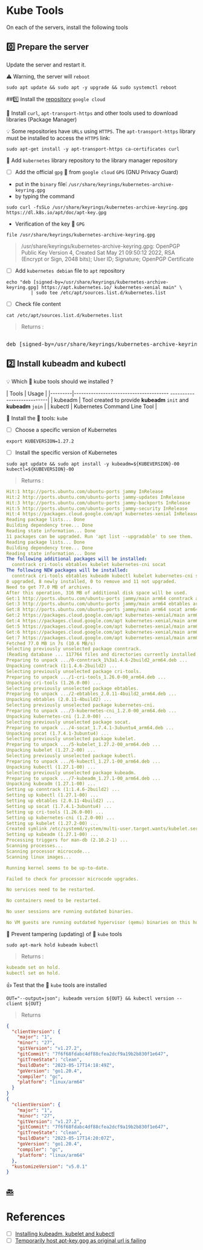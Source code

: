 # Kube Tools

On each of the servers, install the following tools

## :zero: Prepare the server

Update the server and restart it.

:warning: Warning, the server will `reboot`

```
sudo apt update && sudo apt -y upgrade && sudo systemctl reboot
```

##:one: Install the [repository](https://kubernetes.io/docs/tasks/tools/install-kubectl-linux/#install-using-native-package-management) `google cloud`

:round_pushpin: Install `curl`, `apt-transport-https` and other tools used to download libraries (Package Manager)

:bulb: Some repositories have `URLs` using `HTTPS`. The `apt-transport-https` library must be installed to access the `HTTPS` link:

```
sudo apt-get install -y apt-transport-https ca-certificates curl
```

:round_pushpin: Add `kubernetes` library repository to the library manager repository

- [ ] Add the official `gpg` :key: from `google cloud` `GPG` (GNU Privacy Guard)
      
* put in the `binary` file:grey_exclamation: `/usr/share/keyrings/kubernetes-archive-keyring.gpg`
* by typing the command

```
sudo curl -fsSLo /usr/share/keyrings/kubernetes-archive-keyring.gpg https://dl.k8s.io/apt/doc/apt-key.gpg 
```

* Verification of the key :key: `GPG`

```
file /usr/share/keyrings/kubernetes-archive-keyring.gpg
```
> /usr/share/keyrings/kubernetes-archive-keyring.gpg: OpenPGP Public Key Version 4, Created Sat May 21 09:50:12 2022, RSA (Encrypt or Sign, 2048 bits); User ID; Signature; OpenPGP Certificate

- [ ] Add `kubernetes debian` file to `apt` repository

```
echo "deb [signed-by=/usr/share/keyrings/kubernetes-archive-keyring.gpg] https://apt.kubernetes.io/ kubernetes-xenial main" \
         | sudo tee /etc/apt/sources.list.d/kubernetes.list
```

- [ ] Check file content

```
cat /etc/apt/sources.list.d/kubernetes.list
```
> Returns :
<pre> 
deb [signed-by=/usr/share/keyrings/kubernetes-archive-keyring.gpg] https://apt.kubernetes.io/ kubernetes-xenial main
</pre>

## :two: Install **kubeadm** and **kubectl**

:bulb: Which :ice_cube: kube tools should we installed ?

| Tools   | Usage |
|---------|--------------------------------------- ---------------------------|
| kubeadm | Tool created to provide **kubeadm** `init` and **kubeadm** `join` |
| kubectl | Kubernetes Command Line Tool |

:round_pushpin: Install the :ice_cube: tools: `kube`

- [ ] Choose a specific version of Kubernetes

```
export KUBEVERSION=1.27.2
``` 

- [ ] Install the specific version of Kubernetes

```
sudo apt update && sudo apt install -y kubeadm=${KUBEVERSION}-00 kubectl=${KUBEVERSION}-00
```
> Returns :
```yaml
Hit:1 http://ports.ubuntu.com/ubuntu-ports jammy InRelease
Hit:2 http://ports.ubuntu.com/ubuntu-ports jammy-updates InRelease
Hit:3 http://ports.ubuntu.com/ubuntu-ports jammy-backports InRelease
Hit:5 http://ports.ubuntu.com/ubuntu-ports jammy-security InRelease
Hit:4 https://packages.cloud.google.com/apt kubernetes-xenial InRelease
Reading package lists... Done
Building dependency tree... Done
Reading state information... Done
11 packages can be upgraded. Run 'apt list --upgradable' to see them.
Reading package lists... Done
Building dependency tree... Done
Reading state information... Done
The following additional packages will be installed:
  conntrack cri-tools ebtables kubelet kubernetes-cni socat
The following NEW packages will be installed:
  conntrack cri-tools ebtables kubeadm kubectl kubelet kubernetes-cni socat
0 upgraded, 8 newly installed, 0 to remove and 11 not upgraded.
Need to get 77.0 MB of archives.
After this operation, 316 MB of additional disk space will be used.
Get:1 http://ports.ubuntu.com/ubuntu-ports jammy/main arm64 conntrack arm64 1:1.4.6-2build2 [32.4 kB]
Get:3 http://ports.ubuntu.com/ubuntu-ports jammy/main arm64 ebtables arm64 2.0.11-4build2 [85.4 kB]
Get:8 http://ports.ubuntu.com/ubuntu-ports jammy/main arm64 socat arm64 1.7.4.1-3ubuntu4 [348 kB]                 
Get:2 https://packages.cloud.google.com/apt kubernetes-xenial/main arm64 cri-tools arm64 1.26.0-00 [17.3 MB]
Get:4 https://packages.cloud.google.com/apt kubernetes-xenial/main arm64 kubernetes-cni arm64 1.2.0-00 [25.8 MB]
Get:5 https://packages.cloud.google.com/apt kubernetes-xenial/main arm64 kubelet arm64 1.27.2-00 [16.2 MB]
Get:6 https://packages.cloud.google.com/apt kubernetes-xenial/main arm64 kubectl arm64 1.27.1-00 [8751 kB]
Get:7 https://packages.cloud.google.com/apt kubernetes-xenial/main arm64 kubeadm arm64 1.27.1-00 [8483 kB]                                                           
Fetched 77.0 MB in 7s (10.6 MB/s)                                                                                                                                    
Selecting previously unselected package conntrack.
(Reading database ... 117764 files and directories currently installed.)
Preparing to unpack .../0-conntrack_1%3a1.4.6-2build2_arm64.deb ...
Unpacking conntrack (1:1.4.6-2build2) ...
Selecting previously unselected package cri-tools.
Preparing to unpack .../1-cri-tools_1.26.0-00_arm64.deb ...
Unpacking cri-tools (1.26.0-00) ...
Selecting previously unselected package ebtables.
Preparing to unpack .../2-ebtables_2.0.11-4build2_arm64.deb ...
Unpacking ebtables (2.0.11-4build2) ...
Selecting previously unselected package kubernetes-cni.
Preparing to unpack .../3-kubernetes-cni_1.2.0-00_arm64.deb ...
Unpacking kubernetes-cni (1.2.0-00) ...
Selecting previously unselected package socat.
Preparing to unpack .../4-socat_1.7.4.1-3ubuntu4_arm64.deb ...
Unpacking socat (1.7.4.1-3ubuntu4) ...
Selecting previously unselected package kubelet.
Preparing to unpack .../5-kubelet_1.27.2-00_arm64.deb ...
Unpacking kubelet (1.27.2-00) ...
Selecting previously unselected package kubectl.
Preparing to unpack .../6-kubectl_1.27.1-00_arm64.deb ...
Unpacking kubectl (1.27.1-00) ...
Selecting previously unselected package kubeadm.
Preparing to unpack .../7-kubeadm_1.27.1-00_arm64.deb ...
Unpacking kubeadm (1.27.1-00) ...
Setting up conntrack (1:1.4.6-2build2) ...
Setting up kubectl (1.27.1-00) ...
Setting up ebtables (2.0.11-4build2) ...
Setting up socat (1.7.4.1-3ubuntu4) ...
Setting up cri-tools (1.26.0-00) ...
Setting up kubernetes-cni (1.2.0-00) ...
Setting up kubelet (1.27.2-00) ...
Created symlink /etc/systemd/system/multi-user.target.wants/kubelet.service → /lib/systemd/system/kubelet.service.
Setting up kubeadm (1.27.1-00) ...
Processing triggers for man-db (2.10.2-1) ...
Scanning processes...                                                                                                                                                 
Scanning processor microcode...                                                                                                                                       
Scanning linux images...                                                                                                                                              

Running kernel seems to be up-to-date.

Failed to check for processor microcode upgrades.

No services need to be restarted.

No containers need to be restarted.

No user sessions are running outdated binaries.

No VM guests are running outdated hypervisor (qemu) binaries on this host.
```

:round_pushpin: Prevent tampering (updating) of :ice_cube: `kube` tools

```
sudo apt-mark hold kubeadm kubectl
```
> Returns :
```yaml
kubeadm set on hold.
kubectl set on hold.
```

:+1: Test that the :ice_cube: `kube` tools are installed

```
OUT="--output=json"; kubeadm version ${OUT} && kubectl version --client ${OUT}
```
> Returns
```json
{
  "clientVersion": {
    "major": "1",
    "minor": "27",
    "gitVersion": "v1.27.2",
    "gitCommit": "7f6f68fdabc4df88cfea2dcf9a19b2b830f1e647",
    "gitTreeState": "clean",
    "buildDate": "2023-05-17T14:18:49Z",
    "goVersion": "go1.20.4",
    "compiler": "gc",
    "platform": "linux/arm64"
  }
}
{
  "clientVersion": {
    "major": "1",
    "minor": "27",
    "gitVersion": "v1.27.2",
    "gitCommit": "7f6f68fdabc4df88cfea2dcf9a19b2b830f1e647",
    "gitTreeState": "clean",
    "buildDate": "2023-05-17T14:20:07Z",
    "goVersion": "go1.20.4",
    "compiler": "gc",
    "platform": "linux/arm64"
  },
  "kustomizeVersion": "v5.0.1"
}
```

## [:back:](../README.md#round_pushpin-installing-tools)

# References

- [ ] [Installing kubeadm, kubelet and kubectl](https://kubernetes.io/docs/setup/production-environment/tools/kubeadm/install-kubeadm/#installing-kubeadm-kubelet-and-kubectl)
- [ ] [Temporarily host apt-key.gpg as original url is failing](https://github.com/kubernetes/k8s.io/pull/4837)
